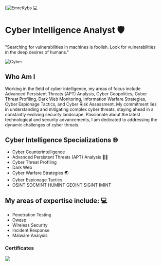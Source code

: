 [![EmreKybs](https://img.shields.io/badge/MadeBy-Emrekybs-red) 💻

#                  Cyber Intelligence Analyst 🛡


"Searching for vulnerabilities in machines is foolish. Look for vulnerabilities in the deep desires of humans."

![Cyber](https://github.com/emrekybs/emrekybs/blob/main/name.png)


## Who Am I
Working in the field of cyber intelligence, my areas of focus include Advanced Persistent Threats (APT) Analysis, Cyber Geopolitics, 
Cyber Threat Profiling, Dark Web Monitoring, Information Warfare Strategies, Cyber Espionage Tactics, and Cyber Risk Assessment. 
My commitment lies in understanding and mitigating complex cyber threats, staying ahead in a constantly evolving security landscape. 
Passionate about the latest technological and security advancements, I am dedicated to addressing the dynamic challenges of cyber threats.

## Cyber Intelligence Specializations 🌐
- Cyber Counterintelligence
- Advanced Persistent Threats (APT) Analysis 🥷🏻
- Cyber Threat Profiling
- Dark Web
- Cyber Warfare Strategies 🌏
- Cyber Espionage Tactics
- OSINT SOCMINT HUMINT GEOINT SIGINT IMINT

  
## My areas of expertise include: 💻
- Penetration Testing 
- Owasp 
- Wireless Security 
- Incident Response 
- Malware Analysis
### Certificates
<img src="https://github.com/emrekybs/emrekybs/blob/main/certificates.png">

